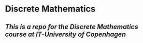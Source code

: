 # Discrete Mathematics
## *This is a repo for the Discrete Mathematics course at IT-University of Copenhagen*
